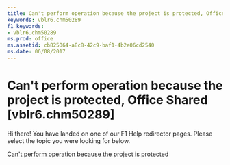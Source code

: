 ```yaml
---
title: Can't perform operation because the project is protected, Office Shared [vblr6.chm50289]
keywords: vblr6.chm50289
f1_keywords:
- vblr6.chm50289
ms.prod: office
ms.assetid: cb825064-a8c8-42c9-baf1-4b2e06cd2540
ms.date: 06/08/2017
---
```



# Can't perform operation because the project is protected, Office Shared [vblr6.chm50289]

Hi there! You have landed on one of our F1 Help redirector pages. Please select the topic you were looking for below.

[Can't perform operation because the project is protected](http://msdn.microsoft.com/library/6245146c-1818-91c1-1616-a41e615b77ef%28Office.15%29.aspx)

